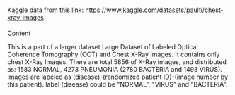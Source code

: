 ####

Kaggle data from this link:
https://www.kaggle.com/datasets/paulti/chest-xray-images

####

Content

This is a part of a larger dataset Large Dataset of Labeled Optical Coherence Tomography (OCT) and Chest X-Ray Images.
It contains only chest X-Ray Images.
There are total 5856 of X-Ray images, and distributed as: 1583 NORMAL, 4273 PNEUMONIA (2780 BACTERIA and 1493 VIRUS).
Images are labeled as (disease)-(randomized patient ID)-(image number by this patient).
label (disease) could be "NORMAL", "VIRUS" and "BACTERIA".


####